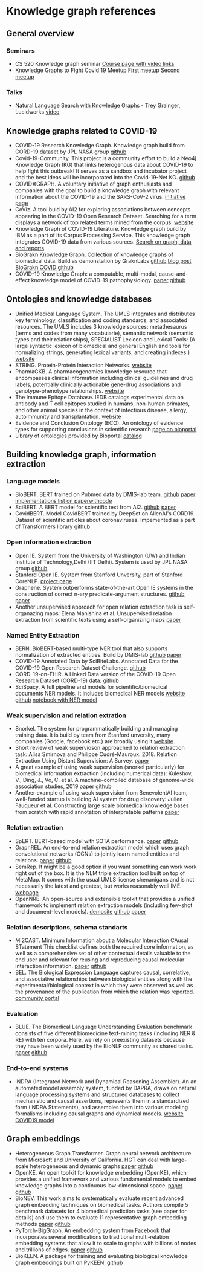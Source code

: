 # Knowledge graph references

## General overview

### Seminars
- CS 520 Knowledge graph seminar [Course page with video links](https://web.stanford.edu/class/cs520/)
- Knowledge Graphs to Fight Covid 19 Meetup [First meetup](https://www.youtube.com/watch?v=HkVfGikcjOo) [Second meetup](https://www.youtube.com/watch?v=1-_845yREno)

### Talks
- Natural Language Search with Knowledge Graphs - Trey Grainger, Lucidworks [video](https://www.youtube.com/watch?v=5noi2VM9F-g)

## Knowledge graphs related to COVID-19

- COVID-19 Research Knowledge Graph. Knowledge graph build from CORD-19 dataset by JPL NASA group [github](https://github.com/nasa-jpl-cord-19/covid19-knowledge-graph)
- Covid-19-Community. This project is a community effort to build a Neo4j Knowledge Graph (KG) that links heterogenous data about COVID-19 to help fight this outbreak! It serves as a sandbox and incubator project and the best ideas will be incorporated into the Covid-19-Net KG. [github](https://github.com/covid-19-net/covid-19-community)
- COVID❋GRAPH. A voluntary initiative of graph enthusiasts and companies with the goal to build a knowledge graph with relevant information about the COVID-19 and the SARS-CoV-2 virus. [initiative page](https://covidgraph.org)
- CoViz. A tool buld by AI2 for exploring associations between concepts appearing in the COVID-19 Open Research Dataset. Searching for a term displays a network of top related terms mined from the corpus. [website](https://coviz.apps.allenai.org)
- Knowledge Graph of COVID-19 Literature. Knowledge graph build by IBM as a part of its Corpus Processing Service. This knowledge graph integrates COVID-19 data from various sources. [Search on graph, data and reports](https://ds-covid19.res.ibm.com/about)
- BioGrakn Knowledge Graph. Collection of knowledge graphs of biomedical data. Build as demonstation by GraknLabs [github](https://github.com/graknlabs/biograkn) [blog post](https://blog.grakn.ai/biograkn-accelerating-biomedical-knowledge-discovery-with-a-grakn-knowledge-graph-84706768d7d4) [BioGrakn COVID github](https://github.com/graknlabs/biograkn-covid)
- COVID-19 Knowledge Graph: a computable, multi-modal, cause-and-effect knowledge model of COVID-19 pathophysiology. [paper](https://doi.org/10.1101/2020.04.14.040667) [github](https://github.com/covid19kg/covid19kg)

## Ontologies and knowledge databases
- Unified Medical Language System. The UMLS integrates and distributes key terminology, classification and coding standards, and associated resources. The UMLS includes 3 knowledge sources: metathesaurus (terms and codes from many vocabularie), semantic network (semantic types and their relationships), SPECIALIST Lexicon and Lexical Tools: (A large syntactic lexicon of biomedical and general English and tools for normalizing strings, generating lexical variants, and creating indexes.)  [website](https://www.nlm.nih.gov/research/umls/index.html)
- STRING. Protein-Protein Interaction Networks. [website](https://string-db.org/)
- PharmaGKB. A pharmacogenomics knowledge resource that encompasses clinical information including clinical guidelines and drug labels, potentially clinically actionable gene-drug associations and genotype-phenotype relationships. [website](https://www.pharmgkb.org/)
- The Immune Epitope Database. IEDB catalogs experimental data on antibody and T cell epitopes studied in humans, non-human primates, and other animal species in the context of infectious disease, allergy, autoimmunity and transplantation. [website](http://www.iedb.org/)
- Evidence and Conclusion Ontology (ECO). An ontology of evidence types for supporting conclusions in scientific research [page on bioportal](https://bioportal.bioontology.org/ontologies/ECO/?p=summary)
- Library of ontologies provided by Bioportal [catalog](https://bioportal.bioontology.org/ontologies)

## Building knowledge graph, information extraction

### Language models
- BioBERT. BERT trained on Pubmed data by DMIS-lab team. [github](https://github.com/dmis-lab/biobert) [paper](http://doi.org/10.1093/bioinformatics/btz682) [implementations list on paperwithcode](https://www.paperswithcode.com/paper/biobert-a-pre-trained-biomedical-language)
- SciBERT. A BERT model for scientific text from AI2. [github](https://github.com/allenai/scibert) [paper](https://arxiv.org/abs/1903.10676)
- CovidBERT. Model CovidBERT trained by DeepSet on AllenAI's CORD19 Dataset of scientific articles about coronaviruses. Impemented as a part of Transformers library [github](https://github.com/huggingface/transformers/blob/master/model_cards/gsarti/covidbert-nli/)

### Open information extraction
- Open IE. System from the University of Washington (UW) and Indian Institute of Technology,Delhi (IIT Delhi). System is used by JPL NASA group [github](https://github.com/dair-iitd/OpenIE-standalone)
- Stanford Open IE. System from Stanford Unversity, part of Stanford CoreNLP. [project page](https://nlp.stanford.edu/software/openie.html)
- Graphene. System outperforms state-of-the-art Open IE systems in the construction of correct n-ary predicate-argument structures. [github](https://github.com/Lambda-3/Graphene) [paper](https://arxiv.org/pdf/1807.11276v1.pdf)
- Another unsupervised approach for open relation extraction task is self-organazing maps: Elena Manishina et al. Unsupervised relation extraction from scientific texts using a self-organizing maps [paper](https://oatao.univ-toulouse.fr/19106/)

### Named Entity Extraction
- BERN. BioBERT-based multi-type NER tool that also supports normalization of extracted entities. Build by DMIS-lab [github](https://github.com/dmis-lab/bern) [paper](https://ieeexplore.ieee.org/document/8730332)
- COVID-19 Annotated Data by SciBiteLabs. Annotated Data for the COVID-19 Open Research Dataset Challenge. [github](https://github.com/SciBiteLabs/CORD19)
- CORD-19-on-FHIR. A Linked Data version of the COVID-19 Open Research Dataset (CORD-19) data. [github](https://github.com/fhircat/CORD-19-on-FHIR)
- SciSpacy. A full pipeline and models for scientific/biomedical documents NER models. It includes biomedical NER models [website](https://spacy.io) [github](https://github.com/explosion/spaCy) [notebook with NER model](https://github.com/nasa-jpl-cord-19/Biomolecular-Named-Entities/blob/master/SciSpacy%20NER.ipynb)

### Weak supervision and relation extration
- Snorkel. The system for programmatically building and managing training data. It is build by team from Stanford unversity, many companies (Google, facebook etc.) are broadly using it [website](https://www.snorkel.org). 
- Short review of weak supervioson approached to relation extraction task: Alisa Smirnova and Philippe Cudré-Mauroux. 2018. Relation Extraction Using Distant Supervision: A Survey. [paper](https://dl.acm.org/doi/10.1145/3241741)
- A great example of using weak supervision (snorkel particularly) for biomedical information extraction (including numerical data): Kuleshov, V., Ding, J., Vo, C. et al. A machine-compiled database of genome-wide association studies, 2019 [paper](https://www.nature.com/articles/s41467-019-11026-x) [github](https://github.com/kuleshov/gwaskb)
- Another example of using weak supervision from BenevolentAI team, well-funded startup is building AI system for drug discovery: Julien Fauqueur et al. Constructing large scale biomedical knowledge bases from scratch with rapid annotation of interpretable patterns [paper](https://arxiv.org/abs/1907.01417)

### Relation extraction
- SpERT. BERT-based model with SOTA performance. [paper](http://arxiv.org/abs/1909.07755) [github](https://github.com/markus-eberts/spert)
- GraphREL. An end-to-end relation extraction model which uses graph convolutional networks (GCNs) to jointly learn named entities and relations. [paper](https://www.aclweb.org/anthology/P19-1136) [github](https://paperswithcode.com/paper/graphrel-modeling-text-as-relational-graphs)
- SemRep. It might be a good option if you want something can work work right out of the box.  It is the NLM triple extraction tool built on top of MetaMap. It comes with the usual UMLS license shenanigans and is not necessarily the latest and greatest, but works reasonably well IME. [webpage](https://semrep.nlm.nih.gov)
- OpenNRE. An open-source and extensible toolkit that provides a unified framework to implement relation extraction models (including few-shot and document-level models). [demosite](http://opennre.thunlp.ai/#/) [github](https://github.com/thunlp/OpenNRE) [paper](https://arxiv.org/abs/1909.13078)

### Relation descriptions, schema standarts
- MI2CAST.  Minimum Information about a Molecular Interaction CAusal STatement  This checklist defines both the required core information, as well as a comprehensive set of other contextual details valuable to the end user and relevant for reusing and reproducing causal molecular interaction information. [paper](https://www.preprints.org/manuscript/202004.0480/v1) [github](https://github.com/MI2CAST/MI2CAST)
- BEL. The Biological Expression Language captures causal, correlative, and associative relationships between biological entities along with the experimental/biological context in which they were observed as well as the provenance of the publication from which the relation was reported. [community portal](https://openbel.org)

### Evaluation
- BLUE. The Biomedical Language Understanding Evaluation benchmark consists of five different biomedicine text-mining tasks (including NER & RE) with ten corpora. Here, we rely on preexisting datasets because they have been widely used by the BioNLP community as shared tasks. [paper](https://arxiv.org/abs/1906.05474) [github](https://github.com/ncbi-nlp/BLUE_Benchmark)

### End-to-end systems
- INDRA (Integrated Network and Dynamical Reasoning Assembler). An an automated model assembly system, funded by DAPRA, draws on natural language processing systems and structured databases to collect mechanistic and causal assertions, represents them in a standardized form (INDRA Statements), and assembles them into various modeling formalisms including causal graphs and dynamical models. [website](http://www.indra.bio) [COVID19 model](https://emmaa.indra.bio/all_statements/covid19/#about)

## Graph embeddings
- Heterogeneous Graph Transformer. Graph neural network architecture from Microsoft and University of California. HGT can deal with large-scale heterogeneous and dynamic graphs [paper](https://arxiv.org/abs/2003.01332) [github](https://github.com/acbull/pyHGT)
- OpenKE. An open toolkit for knowledge embedding (OpenKE), which provides a unified framework and various fundamental models to embed knowledge graphs into a continuous low-dimensional space. [paper](https://www.aclweb.org/anthology/D18-2024/) [github](https://github.com/thunlp/OpenKE)
- BioNEV. This work aims to systematically evaluate recent advanced graph embedding techniques on biomedical tasks. Authors compile 5 benchmark datasets for 4 biomedical prediction tasks (see paper for details) and use them to evaluate 11 representative graph embedding methods [paper](https://arxiv.org/pdf/1906.05017.pdf) [github](https://github.com/xiangyue9607/BioNEV)
- PyTorch-BigGraph. An embedding system from Facebook that incorporates several modifications to traditional multi-relation embedding systems that allow it to scale to graphs with billions of nodes and trillions of edges. [paper](http://arxiv.org/abs/1903.12287) [github](https://github.com/facebookresearch/PyTorch-BigGraph)
- BioKEEN. A package for training and evaluating biological knowledge graph embeddings built on PyKEEN. [github](https://github.com/smartdataanalytics/biokeen)
